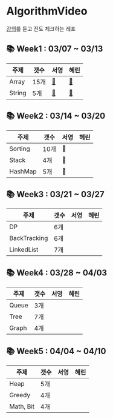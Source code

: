 # AlgorithmVideo
[강의](https://www.youtube.com/channel/UCHcG02L6TSS-StkSbqVy6Fg)를 듣고 진도 체크하는 레포

## 📚 Week1 : 03/07 ~ 03/13  
|주제|갯수|서영|혜린|
|---|---|---|---|
|Array|15개|[🐧](https://github.com/Gardner-Penguin/AlgorithmVideo/blob/main/Week%201/penguin/Arrays.py)|[🌿](https://github.com/Gardner-Penguin/AlgorithmVideo/blob/main/Week%201/gardner/Array.md)|
|String|5개|[🐧](https://github.com/Gardner-Penguin/AlgorithmVideo/blob/main/Week%201/penguin/String.py)|[🌿](https://github.com/Gardner-Penguin/AlgorithmVideo/blob/main/Week%201/gardner/String.md)|
## 📚 Week2 : 03/14 ~ 03/20
|주제|갯수|서영|혜린|
|---|---|---|---|
|Sorting|10개|🐧||
|Stack|4개|🐧||
|HashMap|5개|🐧||
## 📚 Week3 : 03/21 ~ 03/27
|주제|갯수|서영|혜린|
|---|---|---|---|
|DP|6개|||
|BackTracking|6개|||
|LinkedList|7개|||
## 📚 Week4 : 03/28 ~ 04/03
|주제|갯수|서영|혜린|
|---|---|---|---|
|Queue|3개|||
|Tree|7개|||
|Graph|4개|||
## 📚 Week5 : 04/04 ~ 04/10
|주제|갯수|서영|혜린|
|---|---|---|---|
|Heap|5개|||
|Greedy|4개|||
|Math, Bit|4개|||

 
